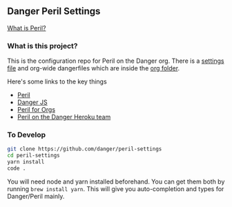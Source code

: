 ## Danger Peril Settings

[What is Peril?](http://artsy.github.io/blog/2017/09/04/Introducing-Peril/)

### What is this project?

This is the configuration repo for Peril on the Danger org. There is a [settings file](settings.json) and org-wide
dangerfiles which are inside the [org folder](org).

Here's some links to the key things

* [Peril](https://github.com/danger/peril)
* [Danger JS](http://danger.systems/js/)
* [Peril for Orgs](https://github.com/danger/peril/blob/master/docs/setup_for_org.md)
* [Peril on the Danger Heroku team](https://dashboard.heroku.com/apps/peril-danger-staging)

### To Develop

```sh
git clone https://github.com/danger/peril-settings
cd peril-settings
yarn install
code .
```

You will need node and yarn installed beforehand. You can get them both by running `brew install yarn`. This will give you auto-completion and types for Danger/Peril mainly.
